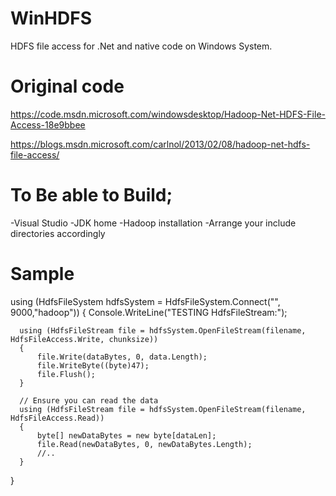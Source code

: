 # WinHDFS
HDFS file access for .Net and native code on Windows System. 

# Original code  

https://code.msdn.microsoft.com/windowsdesktop/Hadoop-Net-HDFS-File-Access-18e9bbee

https://blogs.msdn.microsoft.com/carlnol/2013/02/08/hadoop-net-hdfs-file-access/


# To Be able to Build;

-Visual Studio
-JDK home
-Hadoop installation 
-Arrange your include directories accordingly

# Sample

 using (HdfsFileSystem hdfsSystem = HdfsFileSystem.Connect("<host>", 9000,"hadoop"))
  {
      Console.WriteLine("TESTING HdfsFileStream:");
      
      using (HdfsFileStream file = hdfsSystem.OpenFileStream(filename, HdfsFileAccess.Write, chunksize))
      {
          file.Write(dataBytes, 0, data.Length);
          file.WriteByte((byte)47);
          file.Flush();
      }

      // Ensure you can read the data
      using (HdfsFileStream file = hdfsSystem.OpenFileStream(filename, HdfsFileAccess.Read))
      { 
          byte[] newDataBytes = new byte[dataLen];
          file.Read(newDataBytes, 0, newDataBytes.Length);
          //..
      } 
  }
